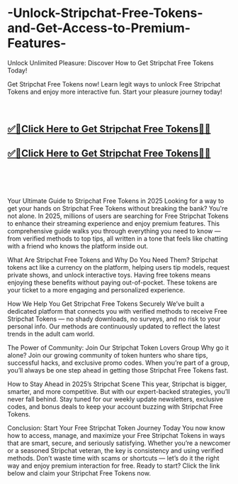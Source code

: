 # -Unlock-Stripchat-Free-Tokens-and-Get-Access-to-Premium-Features-


Unlock Unlimited Pleasure: Discover How to Get Stripchat Free Tokens Today!

Get Stripchat Free Tokens now! Learn legit ways to unlock Free Stripchat Tokens and enjoy more interactive fun. Start your pleasure journey today!
<br><br><br>
<b><h2><a href="https://searchoptima.org/free-stripchat-tokens/">✅🎯Click Here to Get Stripchat Free Tokens🎯✅</a>

</h2></b>

<b><h2><a href="https://searchoptima.org/free-stripchat-tokens/">✅🎯Click Here to Get Stripchat Free Tokens🎯✅</a>

</h2></b> <br><br><br>

Your Ultimate Guide to Stripchat Free Tokens in 2025
Looking for a way to get your hands on Stripchat Free Tokens without breaking the bank? You're not alone. In 2025, millions of users are searching for Free Stripchat Tokens to enhance their streaming experience and enjoy premium features. This comprehensive guide walks you through everything you need to know — from verified methods to top tips, all written in a tone that feels like chatting with a friend who knows the platform inside out.

What Are Stripchat Free Tokens and Why Do You Need Them?
Stripchat tokens act like a currency on the platform, helping users tip models, request private shows, and unlock interactive toys. Having free tokens means enjoying these benefits without paying out-of-pocket. These tokens are your ticket to a more engaging and personalized experience.

How We Help You Get Stripchat Free Tokens Securely
We’ve built a dedicated platform that connects you with verified methods to receive Free Stripchat Tokens — no shady downloads, no surveys, and no risk to your personal info. Our methods are continuously updated to reflect the latest trends in the adult cam world.

 The Power of Community: Join Our Stripchat Token Lovers Group
Why go it alone? Join our growing community of token hunters who share tips, successful hacks, and exclusive promo codes. When you’re part of a group, you’ll always be one step ahead in getting those Stripchat Free Tokens fast.

How to Stay Ahead in 2025’s Stripchat Scene
This year, Stripchat is bigger, smarter, and more competitive. But with our expert-backed strategies, you’ll never fall behind. Stay tuned for our weekly update newsletters, exclusive codes, and bonus deals to keep your account buzzing with Stripchat Free Tokens.

Conclusion: Start Your Free Stripchat Token Journey Today
You now know how to access, manage, and maximize your Free Stripchat Tokens in ways that are smart, secure, and seriously satisfying. Whether you’re a newcomer or a seasoned Stripchat veteran, the key is consistency and using verified methods. Don’t waste time with scams or shortcuts — let’s do it the right way and enjoy premium interaction for free. Ready to start? Click the link below and claim your Stripchat Free Tokens now.

